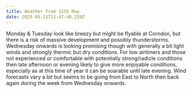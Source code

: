 ```yaml
---
title: Weather from 12th May
date: 2025-05-11T12:47:40.229Z
---
```

Monday & Tuesday look like breezy but might be flyable at Corndon, but there is a risk of massive development and possibly thunderstorms.  Wednesday onwards is looking promising though with generally a bit light winds and strongly thermic but dry conditions.  For low airtimers and those not experienced or comfortable with potentially strong/radicle conditions then late afternoon or evening likely to give more enjoyable conditions, especially as at this time of year it can be soarable until late evening.  Wind forecasts vary a bit but seems to be going from East to North then back again during the week from Wednesday onwards.